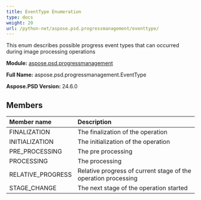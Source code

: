 ```yaml
---
title: EventType Enumeration
type: docs
weight: 20
url: /python-net/aspose.psd.progressmanagement/eventtype/
---
```


This enum describes possible progress event types that can occurred during image processing operations

**Module:** [aspose.psd.progressmanagement](/psd/python-net/aspose.psd.progressmanagement/)

**Full Name:** aspose.psd.progressmanagement.EventType

**Aspose.PSD Version:** 24.6.0

## **Members**
| **Member name** | **Description** |
| :- | :- |
| FINALIZATION | The finalization of the operation |
| INITIALIZATION | The initialization of the operation |
| PRE_PROCESSING | The pre processing |
| PROCESSING | The processing |
| RELATIVE_PROGRESS | Relative progress of current stage of the operation processing |
| STAGE_CHANGE | The next stage of the operation started |
